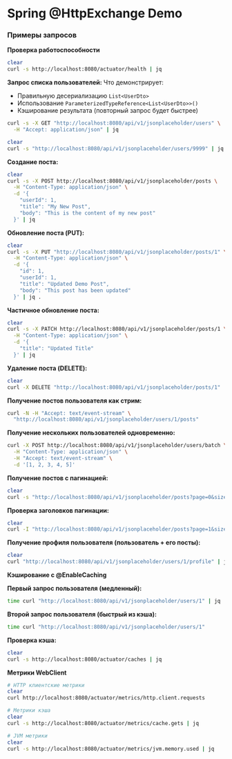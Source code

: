 # Spring @HttpExchange Demo

### Примеры запросов

**Проверка работоспособности**
```bash
clear
curl -s http://localhost:8080/actuator/health | jq
```

**Запрос списка пользователей:**
Что демонстрирует:
- Правильную десериализацию `List<UserDto>`
- Использование `ParameterizedTypeReference<List<UserDto>>()`
- Кэширование результата (повторный запрос будет быстрее)
```bash
curl -s -X GET "http://localhost:8080/api/v1/jsonplaceholder/users" \
  -H "Accept: application/json" | jq
```
```bash
clear
curl -s "http://localhost:8080/api/v1/jsonplaceholder/users/9999" | jq
```

**Создание поста:**
```bash
clear
curl -s -X POST http://localhost:8080/api/v1/jsonplaceholder/posts \
  -H "Content-Type: application/json" \
  -d '{
    "userId": 1,
    "title": "My New Post",
    "body": "This is the content of my new post"
  }' | jq
```
**Обновление поста (PUT):**
```bash
clear
curl -s -X PUT "http://localhost:8080/api/v1/jsonplaceholder/posts/1" \
  -H "Content-Type: application/json" \
  -d '{
    "id": 1,
    "userId": 1,
    "title": "Updated Demo Post",
    "body": "This post has been updated"
  }' | jq .
```

**Частичное обновление поста:**
```bash
clear
curl -s -X PATCH http://localhost:8080/api/v1/jsonplaceholder/posts/1 \
  -H "Content-Type: application/json" \
  -d '{
    "title": "Updated Title"
  }' | jq
```

**Удаление поста (DELETE):**
```bash
clear
curl -X DELETE "http://localhost:8080/api/v1/jsonplaceholder/posts/1"
```

**Получение постов пользователя как стрим:**
```bash
curl -N -H "Accept: text/event-stream" \
  "http://localhost:8080/api/v1/jsonplaceholder/users/1/posts"
```

**Получение нескольких пользователей одновременно:**
```bash
curl -X POST http://localhost:8080/api/v1/jsonplaceholder/users/batch \
  -H "Content-Type: application/json" \
  -H "Accept: text/event-stream" \
  -d '[1, 2, 3, 4, 5]'
```

**Получение постов с пагинацией:**
```bash
clear
curl -s "http://localhost:8080/api/v1/jsonplaceholder/posts?page=0&size=5" | jq .
```

**Проверка заголовков пагинации:**
```bash
clear
curl -I "http://localhost:8080/api/v1/jsonplaceholder/posts?page=1&size=3"
```

**Получение профиля пользователя (пользователь + его посты):**
```bash
clear 
curl "http://localhost:8080/api/v1/jsonplaceholder/users/1/profile" | jq .
```

**Кэширование с @EnableCaching**

**Первый запрос пользователя (медленный):**
```bash
time curl "http://localhost:8080/api/v1/jsonplaceholder/users/1" | jq
```
**Второй запрос пользователя (быстрый из кэша):**
```bash
time curl "http://localhost:8080/api/v1/jsonplaceholder/users/1"
```

**Проверка кэша:**
```bash
clear
curl -s http://localhost:8080/actuator/caches | jq
```

**Метрики WebClient**

```bash
# HTTP клиентские метрики
clear
curl http://localhost:8080/actuator/metrics/http.client.requests
```
```bash
# Метрики кэша
clear
curl -s http://localhost:8080/actuator/metrics/cache.gets | jq
```
```bash
# JVM метрики
clear
curl -s http://localhost:8080/actuator/metrics/jvm.memory.used | jq
```